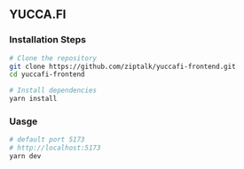 ## YUCCA.FI

### Installation Steps

```bash
# Clone the repository
git clone https://github.com/ziptalk/yuccafi-frontend.git
cd yuccafi-frontend

# Install dependencies
yarn install
```

### Uasge

```bash
# default port 5173
# http://localhost:5173
yarn dev
```
